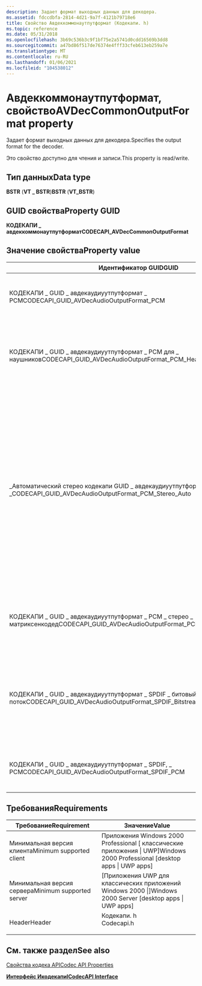 ```yaml
---
description: Задает формат выходных данных для декодера.
ms.assetid: fdccdbfa-2814-4d21-9a7f-4121b79718e6
title: Свойство Авдеккоммонаутпутформат (Кодекапи. h)
ms.topic: reference
ms.date: 05/31/2018
ms.openlocfilehash: 3b69c536b3c9f1bf75e2a5741d0cdd16569b3dd8
ms.sourcegitcommit: a47bd86f517de76374e4fff33cfeb613eb259a7e
ms.translationtype: MT
ms.contentlocale: ru-RU
ms.lasthandoff: 01/06/2021
ms.locfileid: "104538012"
---
```

# <a name="avdeccommonoutputformat-property"></a><span data-ttu-id="98d82-103">Авдеккоммонаутпутформат, свойство</span><span class="sxs-lookup"><span data-stu-id="98d82-103">AVDecCommonOutputFormat property</span></span>

<span data-ttu-id="98d82-104">Задает формат выходных данных для декодера.</span><span class="sxs-lookup"><span data-stu-id="98d82-104">Specifies the output format for the decoder.</span></span>

<span data-ttu-id="98d82-105">Это свойство доступно для чтения и записи.</span><span class="sxs-lookup"><span data-stu-id="98d82-105">This property is read/write.</span></span>

## <a name="data-type"></a><span data-ttu-id="98d82-106">Тип данных</span><span class="sxs-lookup"><span data-stu-id="98d82-106">Data type</span></span>

<span data-ttu-id="98d82-107">**BSTR** (**VT \_ BSTR**)</span><span class="sxs-lookup"><span data-stu-id="98d82-107">**BSTR** (**VT\_BSTR**)</span></span>

## <a name="property-guid"></a><span data-ttu-id="98d82-108">GUID свойства</span><span class="sxs-lookup"><span data-stu-id="98d82-108">Property GUID</span></span>

<span data-ttu-id="98d82-109">**КОДЕКАПИ \_ авдеккоммонаутпутформат**</span><span class="sxs-lookup"><span data-stu-id="98d82-109">**CODECAPI\_AVDecCommonOutputFormat**</span></span>

## <a name="property-value"></a><span data-ttu-id="98d82-110">Значение свойства</span><span class="sxs-lookup"><span data-stu-id="98d82-110">Property value</span></span>



| <span data-ttu-id="98d82-111">Идентификатор GUID</span><span class="sxs-lookup"><span data-stu-id="98d82-111">GUID</span></span>                                                               | <span data-ttu-id="98d82-112">Описание</span><span class="sxs-lookup"><span data-stu-id="98d82-112">Description</span></span>                                                                                                                                                                                                         |
|--------------------------------------------------------------------|---------------------------------------------------------------------------------------------------------------------------------------------------------------------------------------------------------------------|
| <span data-ttu-id="98d82-113">КОДЕКАПИ \_ GUID \_ авдекаудиуутпутформат \_ PCM</span><span class="sxs-lookup"><span data-stu-id="98d82-113">CODECAPI\_GUID\_AVDecAudioOutputFormat\_PCM</span></span>                        | <span data-ttu-id="98d82-114">Звук PCM с использованием любого числа каналов</span><span class="sxs-lookup"><span data-stu-id="98d82-114">PCM audio, using any number of channels</span></span>                                                                                                                                                                             |
| <span data-ttu-id="98d82-115">КОДЕКАПИ \_ GUID \_ авдекаудиуутпутформат \_ PCM для \_ наушников</span><span class="sxs-lookup"><span data-stu-id="98d82-115">CODECAPI\_GUID\_AVDecAudioOutputFormat\_PCM\_Headphones</span></span>            | <span data-ttu-id="98d82-116">Аудио PCM стерео, с использованием только левой или правой (в наличии/Стро) довнмикс</span><span class="sxs-lookup"><span data-stu-id="98d82-116">Stereo PCM audio, using left-only/right-only (Lo/Ro) downmix</span></span>                                                                                                                                                        |
| <span data-ttu-id="98d82-117">\_Автоматический стерео кодекапи GUID \_ авдекаудиуутпутформат \_ PCM \_ \_</span><span class="sxs-lookup"><span data-stu-id="98d82-117">CODECAPI\_GUID\_AVDecAudioOutputFormat\_PCM\_Stereo\_Auto</span></span>          | <span data-ttu-id="98d82-118">Звук стерео PCM с использованием автоматического выбора режима стерео довнмикс (с конца/ro или lt/RT).</span><span class="sxs-lookup"><span data-stu-id="98d82-118">Stereo PCM audio, using automatic selection of the stereo downmix mode (Lo/Ro or Lt/Rt).</span></span> <span data-ttu-id="98d82-119">Это значение можно использовать для звуковых форматов, в которых входной поток определяет предпочтительный режим довнмикс, например Dolby AC-3.</span><span class="sxs-lookup"><span data-stu-id="98d82-119">You can use this value for audio formats in which the input stream defines the preferred downmix mode, such as Dolby AC-3.</span></span> |
| <span data-ttu-id="98d82-120">КОДЕКАПИ \_ GUID \_ авдекаудиуутпутформат \_ PCM \_ стерео \_ матриксенкодед</span><span class="sxs-lookup"><span data-stu-id="98d82-120">CODECAPI\_GUID\_AVDecAudioOutputFormat\_PCM\_Stereo\_MatrixEncoded</span></span> | <span data-ttu-id="98d82-121">Аудио PCM стерео, использование стерео довнмикс (lt/RT) в кодировке Matrix</span><span class="sxs-lookup"><span data-stu-id="98d82-121">Stereo PCM audio, using matrix-encoded stereo downmix (Lt/Rt)</span></span>                                                                                                                                                       |
| <span data-ttu-id="98d82-122">КОДЕКАПИ \_ GUID \_ авдекаудиуутпутформат \_ SPDIF \_ битовый поток</span><span class="sxs-lookup"><span data-stu-id="98d82-122">CODECAPI\_GUID\_AVDecAudioOutputFormat\_SPDIF\_Bitstream</span></span>           | <span data-ttu-id="98d82-123">S/PDIF (формат цифрового интерфейса Sony/Philips) сжатый битовый поток, как определено в IEC-60958</span><span class="sxs-lookup"><span data-stu-id="98d82-123">S/PDIF (Sony/Philips Digital Interface Format) compressed bitstream, as defined by IEC-60958</span></span>                                                                                                                        |
| <span data-ttu-id="98d82-124">КОДЕКАПИ \_ GUID \_ авдекаудиуутпутформат \_ SPDIF, \_ PCM</span><span class="sxs-lookup"><span data-stu-id="98d82-124">CODECAPI\_GUID\_AVDecAudioOutputFormat\_SPDIF\_PCM</span></span>                 | <span data-ttu-id="98d82-125">Стерео PCM S/PDIF, как определено в IEC-60958</span><span class="sxs-lookup"><span data-stu-id="98d82-125">S/PDIF PCM stereo, as defined by IEC-60958</span></span>                                                                                                                                                                          |



 

## <a name="requirements"></a><span data-ttu-id="98d82-126">Требования</span><span class="sxs-lookup"><span data-stu-id="98d82-126">Requirements</span></span>



| <span data-ttu-id="98d82-127">Требование</span><span class="sxs-lookup"><span data-stu-id="98d82-127">Requirement</span></span> | <span data-ttu-id="98d82-128">Значение</span><span class="sxs-lookup"><span data-stu-id="98d82-128">Value</span></span> |
|-------------------------------------|---------------------------------------------------------------------------------------|
| <span data-ttu-id="98d82-129">Минимальная версия клиента</span><span class="sxs-lookup"><span data-stu-id="98d82-129">Minimum supported client</span></span><br/> | <span data-ttu-id="98d82-130">Приложения Windows 2000 Professional \[ классические приложения \| UWP\]</span><span class="sxs-lookup"><span data-stu-id="98d82-130">Windows 2000 Professional \[desktop apps \| UWP apps\]</span></span><br/>                     |
| <span data-ttu-id="98d82-131">Минимальная версия сервера</span><span class="sxs-lookup"><span data-stu-id="98d82-131">Minimum supported server</span></span><br/> | <span data-ttu-id="98d82-132">\[Приложения UWP для классических приложений Windows 2000 \|\]</span><span class="sxs-lookup"><span data-stu-id="98d82-132">Windows 2000 Server \[desktop apps \| UWP apps\]</span></span><br/>                           |
| <span data-ttu-id="98d82-133">Header</span><span class="sxs-lookup"><span data-stu-id="98d82-133">Header</span></span><br/>                   | <dl> <span data-ttu-id="98d82-134"><dt>Кодекапи. h</dt></span><span class="sxs-lookup"><span data-stu-id="98d82-134"><dt>Codecapi.h</dt></span></span> </dl> |



## <a name="see-also"></a><span data-ttu-id="98d82-135">См. также раздел</span><span class="sxs-lookup"><span data-stu-id="98d82-135">See also</span></span>

<dl> <dt>

[<span data-ttu-id="98d82-136">Свойства кодека API</span><span class="sxs-lookup"><span data-stu-id="98d82-136">Codec API Properties</span></span>](codec-api-properties.md)
</dt> <dt>

[<span data-ttu-id="98d82-137">**Интерфейс Икодекапи**</span><span class="sxs-lookup"><span data-stu-id="98d82-137">**ICodecAPI Interface**</span></span>](/windows/desktop/api/Strmif/nn-strmif-icodecapi)
</dt> </dl>

 

 




